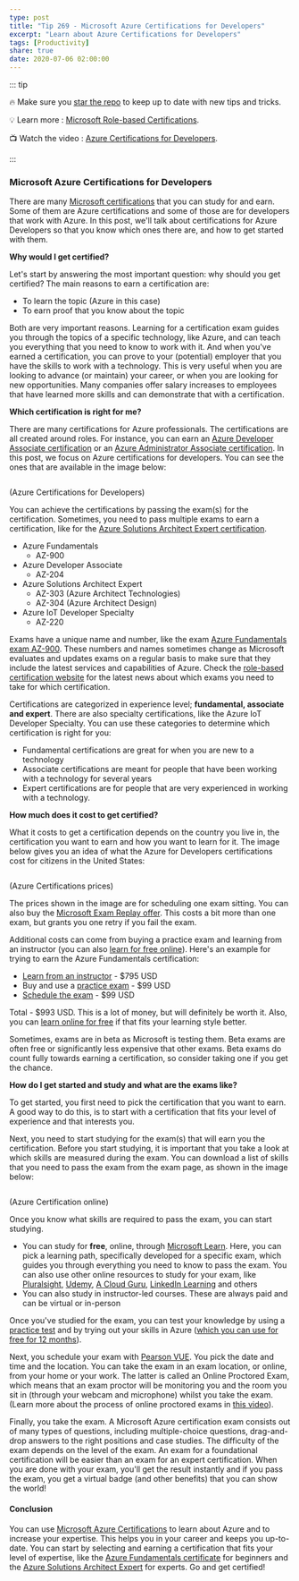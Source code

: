 ```yaml
---
type: post
title: "Tip 269 - Microsoft Azure Certifications for Developers"
excerpt: "Learn about Azure Certifications for Developers"
tags: [Productivity]
share: true
date: 2020-07-06 02:00:00
---
```


::: tip

:fire: Make sure you [star the repo](https://github.com/Microsoft/AzureTipsAndTricks?WT.mc_id=azure-azuredevtips-azureappsdev) to keep up to date with new tips and tricks.

:bulb: Learn more : [Microsoft Role-based Certifications](https://www.microsoft.com/en-us/learning/certification-overview.aspx?WT.mc_id=microsoft-azuredevtips-azureappsdev).

:tv: Watch the video : [Azure Certifications for Developers](https://www.youtube.com/watch?v=aTBFvrLKu3U&list=PLLasX02E8BPCNCK8Thcxu-Y-XcBUbhFWC&index=12&t=0s?WT.mc_id=youtube-azuredevtips-azureappsdev).

:::

### Microsoft Azure Certifications for Developers

There are many [Microsoft certifications](https://www.microsoft.com/learning/certification-overview.aspx?WT.mc_id=microsoft-azuredevtips-azureappsdev) that you can study for and earn. Some of them are Azure certifications and some of those are for developers that work with Azure. In this post, we'll talk about certifications for Azure Developers so that you know which ones there are, and how to get started with them.

**Why would I get certified?**

Let's start by answering the most important question: why should you get certified? The main reasons to earn a certification are:
* To learn the topic (Azure in this case)
* To earn proof that you know about the topic

Both are very important reasons. Learning for a certification exam guides you through the topics of a specific technology, like Azure, and can teach you everything that you need to know to work with it.
And when you've earned a certification, you can prove to your (potential) employer that you have the skills to work with a technology. This is very useful when you are looking to advance (or maintain) your career, or when you are looking for new opportunities. Many companies offer salary increases to employees that have learned more skills and can demonstrate that with a certification.

**Which certification is right for me?**

There are many certifications for Azure professionals. The certifications are all created around roles. For instance, you can earn an [Azure Developer Associate certification](https://docs.microsoft.com/learn/certifications/azure-developer?WT.mc_id=docs-azuredevtips-azureappsdev) or an [Azure Administrator Associate certification](https://docs.microsoft.com/learn/certifications/azure-administrator?WT.mc_id=docs-azuredevtips-azureappsdev). In this post, we focus on Azure certifications for developers. You can see the ones that are available in the image below:

<img :src="$withBase('/files/57certificationoverview.png')">

(Azure Certifications for Developers)

You can achieve the certifications by passing the exam(s) for the certification. Sometimes, you need to pass multiple exams to earn a certification, like for the [Azure Solutions Architect Expert certification](https://docs.microsoft.com/learn/certifications/azure-solutions-architect?WT.mc_id=docs-azuredevtips-azureappsdev).

* Azure Fundamentals
  * AZ-900
* Azure Developer Associate
  * AZ-204
* Azure Solutions Architect Expert
  * AZ-303 (Azure Architect Technologies)
  * AZ-304 (Azure Architect Design)
* Azure IoT Developer Specialty
  * AZ-220

Exams have a unique name and number, like the exam [Azure Fundamentals exam AZ-900](https://docs.microsoft.com/learn/certifications/exams/az-900?WT.mc_id=docs-azuredevtips-azureappsdev). These numbers and names sometimes change as Microsoft evaluates and updates exams on a regular basis to make sure that they include the latest services and capabilities of Azure. Check the [role-based certification website](https://www.microsoft.com/learning/browse-all-certifications.aspx?WT.mc_id=microsoft-azuredevtips-azureappsdev) for the latest news about which exams you need to take for which certification.

Certifications are categorized in experience level; **fundamental, associate and expert**. There are also specialty certifications, like the Azure IoT Developer Specialty. You can use these categories to determine which certification is right for you:
* Fundamental certifications are great for when you are new to a technology
* Associate certifications are meant for people that have been working with a technology for several years
* Expert certifications are for people that are very experienced in working with a technology.

**How much does it cost to get certified?**

What it costs to get a certification depends on the country you live in, the certification you want to earn and how you want to learn for it. The image below gives you an idea of what the Azure for Developers certifications cost for citizens in the United States:

<img :src="$withBase('/files/57certificatinoprices.png')">

(Azure Certifications prices)

The prices shown in the image are for scheduling one exam sitting. You can also buy the [Microsoft Exam Replay offer](https://www.microsoft.com/learning/offers.aspx?WT.mc_id=microsoft-azuredevtips-azureappsdev). This costs a bit more than one exam, but grants you one retry if you fail the exam.

Additional costs can come from buying a practice exam and learning from an instructor (you can also [learn for free online](https://docs.microsoft.com/learn?WT.mc_id=docs-azuredevtips-azureappsdev)). Here's an example for trying to earn the Azure Fundamentals certification:
* [Learn from an instructor](https://www.globalknowledge.com/us-en/global-knowledge-data/courses/microsoft-azure-fundamentals-az-900t01?WT.mc_id=other-azuredevtips-azureappsdev) - $795 USD
* Buy and use a [practice exam](https://www.mindhub.com/az-900-microsoft-azure-fundamentals-microsoft-official-practice-test/p/MU-AZ-900?WT.mc_id=other-azuredevtips-azureappsdev) - $99 USD
* [Schedule the exam](https://home.pearsonvue.com/microsoft?WT.mc_id=other-azuredevtips-azureappsdev) - $99 USD

Total - $993 USD. This is a lot of money, but will definitely be worth it. Also, you can [learn online for free](https://docs.microsoft.com/learn?WT.mc_id=docs-azuredevtips-azureappsdev) if that fits your learning style better.

Sometimes, exams are in beta as Microsoft is testing them. Beta exams are often free or significantly less expensive that other exams. Beta exams do count fully towards earning a certification, so consider taking one if you get the chance.

**How do I get started and study and what are the exams like?**

To get started, you first need to pick the certification that you want to earn. A good way to do this, is to start with a certification that fits your level of experience and that interests you.

Next, you need to start studying for the exam(s) that will earn you the certification. Before you start studying, it is important that you take a look at which skills are measured during the exam. You can download a list of skills that you need to pass the exam from the exam page, as shown in the image below:

<img :src="$withBase('/files/57certificationexample.png')">

(Azure Certification online)

Once you know what skills are required to pass the exam, you can start studying.
* You can study for **free**, online, through [Microsoft Learn](https://docs.microsoft.com/learn?WT.mc_id=docs-azuredevtips-azureappsdev). Here, you can pick a learning path, specifically developed for a specific exam, which guides you through everything you need to know to pass the exam. You can also use other online resources to study for your exam, like [Pluralsight](https://www.pluralsight.com?WT.mc_id=other-azuredevtips-azureappsdev), [Udemy](https://www.udemy.com?WT.mc_id=other-azuredevtips-azureappsdev), [A Cloud Guru](https://acloudguru.com/), [LinkedIn Learning](https://www.linkedin.com/learning?WT.mc_id=other-azuredevtips-azureappsdev) and others
* You can also study in instructor-led courses. These are always paid and can be virtual or in-person

Once you've studied for the exam, you can test your knowledge by using a [practice test](https://www.measureup.com/azure-products?WT.mc_id=other-azuredevtips-azureappsdev) and by trying out your skills in Azure ([which you can use for free for 12 months](https://azure.microsoft.com/free/?WT.mc_id=azure-azuredevtips-azureappsdev)).

Next, you schedule your exam with [Pearson VUE](https://home.pearsonvue.com/microsoft?WT.mc_id=other-azuredevtips-azureappsdev). You pick the date and time and the location. You can take the exam in an exam location, or online, from your home or your work. The latter is called an Online Proctored Exam, which means that an exam proctor will be monitoring you and the room you sit in (through your webcam and microphone) whilst you take the exam. (Learn more about the process of online proctored exams in [this video](https://www.youtube.com/watch?v=RI9XxzY7ePk?WT.mc_id=other-azuredevtips-azureappsdev)).

Finally, you take the exam. A Microsoft Azure certification exam consists out of many types of questions, including multiple-choice questions, drag-and-drop answers to the right positions and case studies. The difficulty of the exam depends on the level of the exam. An exam for a foundational certification will be easier than an exam for an expert certification. When you are done with your exam, you'll get the result instantly and if you pass the exam, you get a virtual badge (and other benefits) that you can show the world!

#### Conclusion

You can use [Microsoft Azure Certifications](https://www.microsoft.com/learning/azure-exams.aspx?WT.mc_id=microsoft-azuredevtips-azureappsdev) to learn about Azure and to increase your expertise. This helps you in your career and keeps you up-to-date. You can start by selecting and earning a certification that fits your level of expertise, like the [Azure Fundamentals certificate](https://docs.microsoft.com/learn/certifications/exams/az-900?WT.mc_id=docs-azuredevtips-azureappsdev) for beginners and the [Azure Solutions Architect Expert](https://docs.microsoft.com/learn/certifications/azure-solutions-architect?WT.mc_id=docs-azuredevtips-azureappsdev) for experts. Go and get certified!
